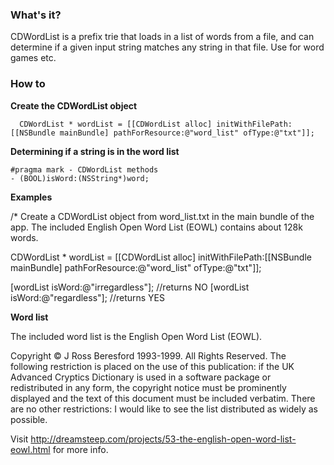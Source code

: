 ### What's it?

CDWordList is a prefix trie that loads in a list of words from a file, and can determine if a given input string matches any string in that file. Use for word games etc.

### How to

**Create the CDWordList object**

	  CDWordList * wordList = [[CDWordList alloc] initWithFilePath:[[NSBundle mainBundle] pathForResource:@"word_list" ofType:@"txt"]];

**Determining if a string is in the word list**

	#pragma mark - CDWordList methods
	- (BOOL)isWord:(NSString*)word;

**Examples**

  /* Create a CDWordList object from word_list.txt in the main bundle of the app. The included English Open Word List (EOWL) contains about 128k words.

  CDWordList * wordList = [[CDWordList alloc] initWithFilePath:[[NSBundle mainBundle] pathForResource:@"word_list" ofType:@"txt"]];

  [wordList isWord:@"irregardless"]; //returns NO
	[wordList isWord:@"regardless"]; //returns YES
	
**Word list**

The included word list is the English Open Word List (EOWL).

Copyright © J Ross Beresford 1993-1999. All Rights Reserved. The following restriction is placed on the use of this publication: if the UK Advanced Cryptics Dictionary is used in a software package or redistributed in any form, the copyright notice must be prominently displayed and the text of this document must be included verbatim. There are no other restrictions: I would like to see the list distributed as widely as possible.

Visit http://dreamsteep.com/projects/53-the-english-open-word-list-eowl.html for more info.
